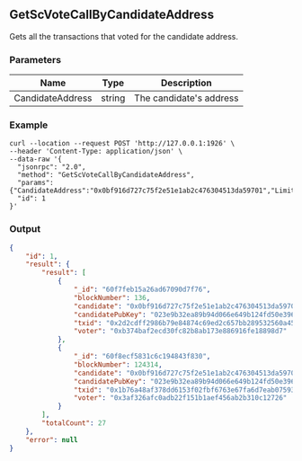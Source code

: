 ## GetScVoteCallByCandidateAddress

Gets all the transactions that voted for the candidate address.

### Parameters

| Name         | Type   | Description       |
| ---------------- | -------------- | ------- |
| CandidateAddress | string | The candidate's address |

### Example
```shell
curl --location --request POST 'http://127.0.0.1:1926' \
--header 'Content-Type: application/json' \
--data-raw '{  
  "jsonrpc": "2.0",
  "method": "GetScVoteCallByCandidateAddress",
  "params": {"CandidateAddress":"0x0bf916d727c75f2e51e1ab2c476304513da59701","Limit":2},
  "id": 1
}'
```

### Output

```json
{
    "id": 1,
    "result": {
        "result": [
            {
                "_id": "60f7feb15a26ad67090d7f76",
                "blockNumber": 136,
                "candidate": "0x0bf916d727c75f2e51e1ab2c476304513da59701",
                "candidatePubKey": "023e9b32ea89b94d066e649b124fd50e396ee91369e8e2a6ae1b11c170d022256d",
                "txid": "0x2d2cdff2986b79e84874c69ed2c657bb289532560a45322e00e9b9be08396200",
                "voter": "0xb374baf2ecd30fc82b8ab173e886916fe18898d7"
            },
            {
                "_id": "60f8ecf5831c6c194843f830",
                "blockNumber": 124314,
                "candidate": "0x0bf916d727c75f2e51e1ab2c476304513da59701",
                "candidatePubKey": "023e9b32ea89b94d066e649b124fd50e396ee91369e8e2a6ae1b11c170d022256d",
                "txid": "0x1b76a48af378dd6153f02fbf6763e67fa6d7eab07593f67071ea1931a1c04003",
                "voter": "0x3af326afc0adb22f151b1aef456ab2b310c12726"
            }
        ],
        "totalCount": 27
    },
    "error": null
}
```

